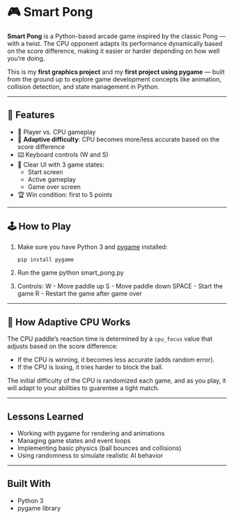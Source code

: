 # 🎮 Smart Pong

**Smart Pong** is a Python-based arcade game inspired by the classic Pong — with a twist. The CPU opponent adapts its performance dynamically based on the score difference, making it easier or harder depending on how well you’re doing.

This is my **first graphics project** and my **first project using pygame** — built from the ground up to explore game development concepts like animation, collision detection, and state management in Python.

---

## 🚀 Features

- 🎯 Player vs. CPU gameplay
- 🧠 **Adaptive difficulty**: CPU becomes more/less accurate based on the score difference
- ⌨️ Keyboard controls (W and S)
- 🎨 Clear UI with 3 game states:
  - Start screen
  - Active gameplay
  - Game over screen
- 🏆 Win condition: first to 5 points

---

## 🕹️ How to Play

1. Make sure you have Python 3 and [pygame](https://www.pygame.org/) installed:
   ```bash
   pip install pygame

2. Run the game
python smart_pong.py

3. Controls:
    W      - Move paddle up
    S      - Move paddle down
    SPACE  - Start the game
    R      - Restart the game after game over

---

## 🧠 How Adaptive CPU Works
The CPU paddle’s reaction time is determined by a `cpu_focus` value that adjusts based on the score difference:

- If the CPU is winning, it becomes less accurate (adds random error).
- If the CPU is losing, it tries harder to block the ball.

The initial difficulty of the CPU is randomized each game, and as you play, it will adapt to your abilities to guarentee a tight match.

---

## Lessons Learned
- Working with pygame for rendering and animations
- Managing game states and event loops
- Implementing basic physics (ball bounces and collisions)
- Using randomness to simulate realistic AI behavior

---

## Built With
- Python 3
- pygame library


